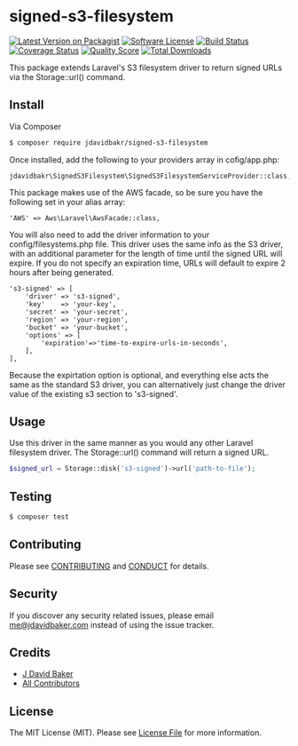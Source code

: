 # signed-s3-filesystem

[![Latest Version on Packagist][ico-version]][link-packagist]
[![Software License][ico-license]](LICENSE.md)
[![Build Status][ico-travis]][link-travis]
[![Coverage Status][ico-scrutinizer]][link-scrutinizer]
[![Quality Score][ico-code-quality]][link-code-quality]
[![Total Downloads][ico-downloads]][link-downloads]

This package extends Laravel's S3 filesystem driver to return signed URLs via the Storage::url() command.

## Install

Via Composer

``` bash
$ composer require jdavidbakr/signed-s3-filesystem
```

Once installed, add the following to your providers array in cofig/app.php:

```
jdavidbakr\SignedS3Filesystem\SignedS3FilesystemServiceProvider::class,
```

This package makes use of the AWS facade, so be sure you have the following set in your alias array:

```
'AWS' => Aws\Laravel\AwsFacade::class,
```

You will also need to add the driver information to your config/filesystems.php file.  This driver uses the same info as the S3 driver, with an additional parameter for the length of time until the signed URL will expire.  If you do not specify an expiration time, URLs will default to expire 2 hours after being generated.

```
's3-signed' => [
    'driver' => 's3-signed',
    'key'    => 'your-key',
    'secret' => 'your-secret',
    'region' => 'your-region',
    'bucket' => 'your-bucket',
    'options' => [
    	'expiration'=>'time-to-expire-urls-in-seconds',
    ],
],
```

Because the expirtation option is optional, and everything else acts the same as the standard S3 driver, you can alternatively just change the driver value of the existing s3 section to 's3-signed'.

## Usage

Use this driver in the same manner as you would any other Laravel filesystem driver.  The Storage::url() command will return a signed URL.

``` php
$signed_url = Storage::disk('s3-signed')->url('path-to-file');
```

## Testing

``` bash
$ composer test
```

## Contributing

Please see [CONTRIBUTING](CONTRIBUTING.md) and [CONDUCT](CONDUCT.md) for details.

## Security

If you discover any security related issues, please email me@jdavidbaker.com instead of using the issue tracker.

## Credits

- [J David Baker][link-author]
- [All Contributors][link-contributors]

## License

The MIT License (MIT). Please see [License File](LICENSE.md) for more information.

[ico-version]: https://img.shields.io/packagist/v/jdavidbakr/signed-s3-filesystem.svg?style=flat-square
[ico-license]: https://img.shields.io/badge/license-MIT-brightgreen.svg?style=flat-square
[ico-travis]: https://img.shields.io/travis/jdavidbakr/signed-s3-filesystem/master.svg?style=flat-square
[ico-scrutinizer]: https://img.shields.io/scrutinizer/coverage/g/jdavidbakr/signed-s3-filesystem.svg?style=flat-square
[ico-code-quality]: https://img.shields.io/scrutinizer/g/jdavidbakr/signed-s3-filesystem.svg?style=flat-square
[ico-downloads]: https://img.shields.io/packagist/dt/jdavidbakr/signed-s3-filesystem.svg?style=flat-square

[link-packagist]: https://packagist.org/packages/jdavidbakr/signed-s3-filesystem
[link-travis]: https://travis-ci.org/jdavidbakr/signed-s3-filesystem
[link-scrutinizer]: https://scrutinizer-ci.com/g/jdavidbakr/signed-s3-filesystem/code-structure
[link-code-quality]: https://scrutinizer-ci.com/g/jdavidbakr/signed-s3-filesystem
[link-downloads]: https://packagist.org/packages/jdavidbakr/signed-s3-filesystem
[link-author]: https://github.com/jdavidbakr
[link-contributors]: ../../contributors
